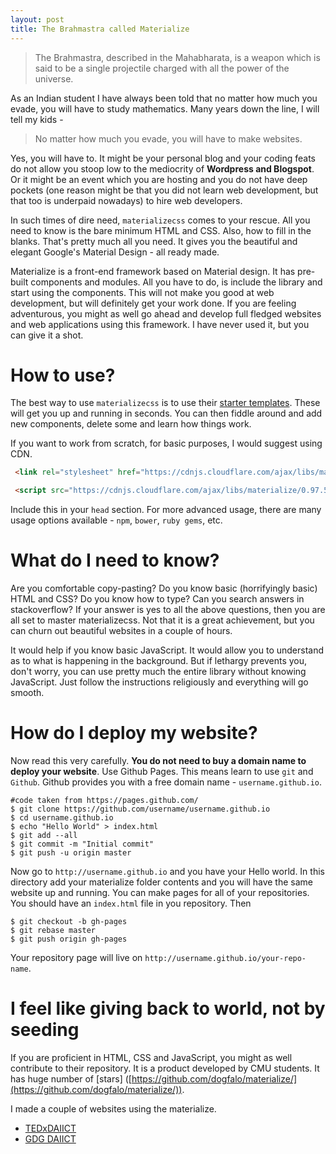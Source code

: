 ```yaml
---
layout: post
title: The Brahmastra called Materialize
---
```


> The Brahmastra, described in the Mahabharata, is a weapon which is said to be a single projectile charged with all the power of the universe.

As an Indian student I have always been told that no matter how much you evade, you will have to study mathematics. Many years down the line, I will tell my kids -

> No matter how much you evade, you will have to make websites.

Yes, you will have to. It might be your personal blog and your coding feats do not allow you stoop low to the mediocrity of **Wordpress and Blogspot**. Or it might be an event which you are hosting and you do not have deep pockets (one reason might be that you did not learn web development, but that too is underpaid nowadays) to hire web developers.

In such times of dire need, `materializecss` comes to your rescue. All you need to know is the bare minimum HTML and CSS. Also, how to fill in the blanks. That's pretty much all you need. It gives you the beautiful and elegant Google's Material Design - all ready made.

Materialize is a front-end framework based on Material design. It has pre-built components and modules. All you have to do, is include the library and start using the components. This will not make you good at web development, but will definitely get your work done. If you are feeling adventurous, you might as well go ahead and develop full fledged websites and web applications using this framework. I have never used it, but you can give it a shot.

# How to use?
The best way to use `materializecss` is to use their [starter templates](http://materializecss.com/getting-started.html). These will get you up and running in seconds. You can then fiddle around and add new components, delete some and learn how things work.

If you want to work from scratch, for basic purposes, I would suggest using CDN.

```html
 <link rel="stylesheet" href="https://cdnjs.cloudflare.com/ajax/libs/materialize/0.97.5/css/materialize.min.css">

 <script src="https://cdnjs.cloudflare.com/ajax/libs/materialize/0.97.5/js/materialize.min.js"></script>
```

Include this in your `head` section. For more advanced usage, there are many usage options available - `npm`, `bower`, `ruby gems`, etc.

# What do I need to know?
Are you comfortable copy-pasting? Do you know basic (horrifyingly basic) HTML and CSS? Do you know how to type? Can you search answers in stackoverflow? If your answer is yes to all the above questions, then you are all set to master materializecss. Not that it is a great achievement, but you can churn out beautiful websites in a couple of hours.

It would help if you know basic JavaScript. It would allow you to understand as to what is happening in the background. But if lethargy prevents you, don't worry, you can use pretty much the entire library without knowing JavaScript. Just follow the instructions religiously and everything will go smooth.

# How do I deploy my website?
Now read this very carefully. **You do not need to buy a domain name to deploy your website**. Use Github Pages. This means learn to use `git` and `Github`. Github provides you with a free domain name - `username.github.io`.

```shell
#code taken from https://pages.github.com/
$ git clone https://github.com/username/username.github.io
$ cd username.github.io
$ echo "Hello World" > index.html
$ git add --all
$ git commit -m "Initial commit"
$ git push -u origin master
```

Now go to `http://username.github.io` and you have your Hello world. In this directory add your materialize folder contents and you will have the same website up and running. You can make pages for all of your repositories. You should have an `index.html` file in you repository. Then

```shell
$ git checkout -b gh-pages
$ git rebase master
$ git push origin gh-pages
```

Your repository page will live on `http://username.github.io/your-repo-name`.

# I feel like giving back to world, **not by seeding**
If you are proficient in HTML, CSS and JavaScript, you might as well contribute to their repository. It is a product developed by CMU students. It has huge number of [stars] ([https://github.com/dogfalo/materialize/](https://github.com/dogfalo/materialize/)).

I made a couple of websites using the materialize.
- [TEDxDAIICT](http://www.tedxdaiict.com/)
- [GDG DAIICT](http://www.gdgdaiict.com/)
